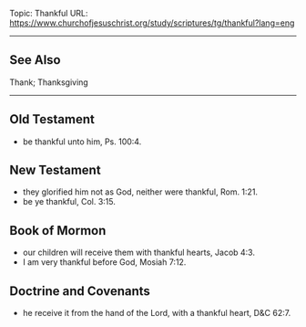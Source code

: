 Topic: Thankful
URL: https://www.churchofjesuschrist.org/study/scriptures/tg/thankful?lang=eng

---

## See Also

Thank; Thanksgiving

---

## Old Testament

- be thankful unto him, Ps. 100:4.

## New Testament

- they glorified him not as God, neither were thankful, Rom. 1:21.
- be ye thankful, Col. 3:15.

## Book of Mormon

- our children will receive them with thankful hearts, Jacob 4:3.
- I am very thankful before God, Mosiah 7:12.

## Doctrine and Covenants

- he receive it from the hand of the Lord, with a thankful heart, D&C 62:7.

